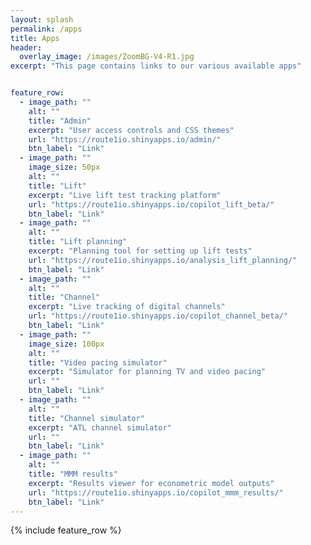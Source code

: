 ```yaml
---
layout: splash
permalink: /apps
title: Apps
header:
  overlay_image: /images/ZoomBG-V4-R1.jpg
excerpt: "This page contains links to our various available apps"


feature_row:
  - image_path: ""
    alt: ""
    title: "Admin"
    excerpt: "User access controls and CSS themes"
    url: "https://route1io.shinyapps.io/admin/"
    btn_label: "Link"
  - image_path: ""
    image_size: 50px
    alt: ""
    title: "Lift"
    excerpt: "Live lift test tracking platform"
    url: "https://route1io.shinyapps.io/copilot_lift_beta/"
    btn_label: "Link"
  - image_path: ""
    alt: ""
    title: "Lift planning"
    excerpt: "Planning tool for setting up lift tests"
    url: "https://route1io.shinyapps.io/analysis_lift_planning/"
    btn_label: "Link"
  - image_path: ""
    alt: ""
    title: "Channel"
    excerpt: "Live tracking of digital channels"
    url: "https://route1io.shinyapps.io/copilot_channel_beta/"
    btn_label: "Link"
  - image_path: ""
    image_size: 100px
    alt: ""
    title: "Video pacing simulator"
    excerpt: "Simulator for planning TV and video pacing"
    url: ""
    btn_label: "Link"
  - image_path: ""
    alt: ""
    title: "Channel simulator"
    excerpt: "ATL channel simulator"
    url: ""
    btn_label: "Link"
  - image_path: ""
    alt: ""
    title: "MMM results"
    excerpt: "Results viewer for econometric model outputs"
    url: "https://route1io.shinyapps.io/copilot_mmm_results/"
    btn_label: "Link"
---
```


{% include feature_row %}
